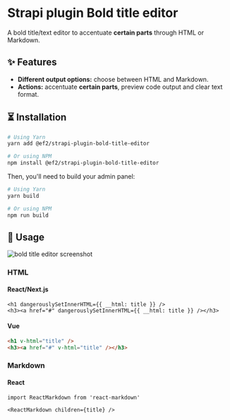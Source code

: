 # Strapi plugin Bold title editor

A bold title/text editor to accentuate **certain parts** through HTML or Markdown.

## ✨ Features
* **Different output options:** choose between HTML and Markdown.
* **Actions:** accentuate **certain parts**, preview code output and clear text format.

## ⏳ Installation

```sh
# Using Yarn
yarn add @ef2/strapi-plugin-bold-title-editor

# Or using NPM
npm install @ef2/strapi-plugin-bold-title-editor
```

Then, you'll need to build your admin panel:

```sh
# Using Yarn
yarn build

# Or using NPM
npm run build
```

## 🎉 Usage

![bold title editor screenshot](./bold-title-editor.png)

### HTML
#### React/Next.js

```tsx
<h1 dangerouslySetInnerHTML={{ __html: title }} />
<h3><a href="#" dangerouslySetInnerHTML={{ __html: title }} /></h3>
```

#### Vue
```html
<h1 v-html="title" />
<h3><a href="#" v-html="title" /></h3>
```

### Markdown
#### React

```tsx
import ReactMarkdown from 'react-markdown'

<ReactMarkdown children={title} />
```
